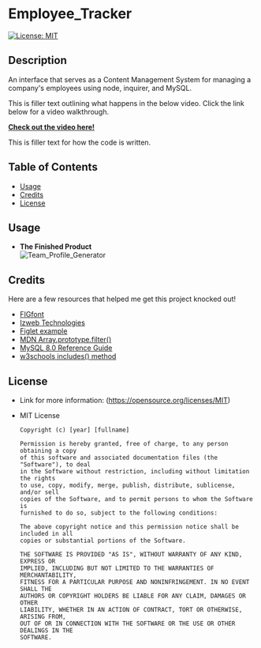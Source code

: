 # Employee_Tracker
[![License: MIT](https://img.shields.io/badge/License-MIT-yellow.svg)](https://opensource.org/licenses/MIT)

## Description
An interface that serves as a Content Management System for managing a company's employees using node, inquirer, and MySQL.

This is filler text outlining what happens in the below video. Click the link below for a video walkthrough.

**[Check out the video here!](https://drive.google.com/file/d/1rM6YT2DF8qofT7VaRBkXlUgak32Pdjg3/view)**

This is filler text for how the code is written.

## Table of Contents
* [Usage](#usage)
* [Credits](#credits)
* [License](#license)

## Usage
* **The Finished Product**  
![Team_Profile_Generator](src/images/myteam-sm.png)

## Credits
Here are a few resources that helped me get this project knocked out!
* [FIGfont](http://www.jave.de/figlet/figfont.html)
* [Izweb Technologies](https://www.youtube.com/watch?v=7gKd0MYsSnE)
* [Figlet example](http://www.figlet.org/examples.html)
* [MDN Array.prototype.filter()](https://www.youtube.com/watch?v=7gKd0MYsSnE)
* [MySQL 8.0 Reference Guide](https://dev.mysql.com/doc/refman/8.0/en/sorting-rows.html)
* [w3schools includes() method](https://www.w3schools.com/jsref/jsref_includes.asp)

## License
* Link for more information: (https://opensource.org/licenses/MIT)
* MIT License

      Copyright (c) [year] [fullname]
      
      Permission is hereby granted, free of charge, to any person obtaining a copy
      of this software and associated documentation files (the "Software"), to deal
      in the Software without restriction, including without limitation the rights
      to use, copy, modify, merge, publish, distribute, sublicense, and/or sell
      copies of the Software, and to permit persons to whom the Software is
      furnished to do so, subject to the following conditions:
      
      The above copyright notice and this permission notice shall be included in all
      copies or substantial portions of the Software.
      
      THE SOFTWARE IS PROVIDED "AS IS", WITHOUT WARRANTY OF ANY KIND, EXPRESS OR
      IMPLIED, INCLUDING BUT NOT LIMITED TO THE WARRANTIES OF MERCHANTABILITY,
      FITNESS FOR A PARTICULAR PURPOSE AND NONINFRINGEMENT. IN NO EVENT SHALL THE
      AUTHORS OR COPYRIGHT HOLDERS BE LIABLE FOR ANY CLAIM, DAMAGES OR OTHER
      LIABILITY, WHETHER IN AN ACTION OF CONTRACT, TORT OR OTHERWISE, ARISING FROM,
      OUT OF OR IN CONNECTION WITH THE SOFTWARE OR THE USE OR OTHER DEALINGS IN THE
      SOFTWARE.
